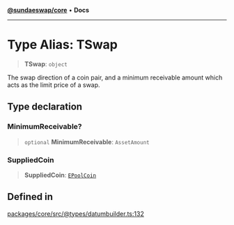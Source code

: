 [**@sundaeswap/core**](../../README.md) • **Docs**

***

# Type Alias: TSwap

> **TSwap**: `object`

The swap direction of a coin pair, and a minimum receivable amount
which acts as the limit price of a swap.

## Type declaration

### MinimumReceivable?

> `optional` **MinimumReceivable**: `AssetAmount`

### SuppliedCoin

> **SuppliedCoin**: [`EPoolCoin`](../enumerations/EPoolCoin.md)

## Defined in

[packages/core/src/@types/datumbuilder.ts:132](https://github.com/SundaeSwap-finance/sundae-sdk/blob/main/packages/core/src/@types/datumbuilder.ts#L132)
